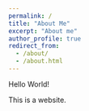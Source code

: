 ```yaml
---
permalink: /
title: "About Me"
excerpt: "About me"
author_profile: true
redirect_from:
  - /about/
  - /about.html
---
```


Hello World!

This is a website.
